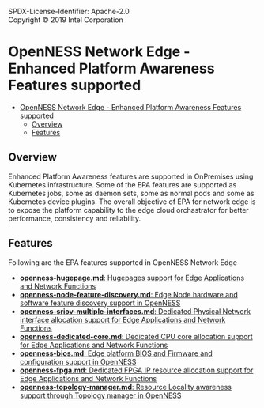 SPDX-License-Identifier: Apache-2.0    
Copyright © 2019 Intel Corporation

# OpenNESS Network Edge - Enhanced Platform Awareness Features supported 

- [OpenNESS Network Edge - Enhanced Platform Awareness Features supported](#openness-network-edge---enhanced-platform-awareness-features-supported)
  - [Overview](#overview)
  - [Features](#features)

## Overview 
Enhanced Platform Awareness features are supported in OnPremises using Kubernetes infrastructure. Some of the EPA features are supported as Kubernetes jobs, some as daemon sets, some as normal pods and some as Kubernetes device plugins. The overall objective of EPA for network edge is to expose the platform capability to the edge cloud orchastrator for better performance, consistency and reliability.  

## Features 
Following are the EPA features supported in OpenNESS Network Edge
   * [<b>openness-hugepage.md</b>: Hugepages support for Edge Applications and Network Functions](https://github.com/open-ness/specs/blob/master/doc/enhanced-platform-awareness/openness-hugepage.md)
   * [<b>openness-node-feature-discovery.md</b>: Edge Node hardware and software feature discovery support in OpenNESS](https://github.com/open-ness/specs/blob/master/doc/enhanced-platform-awareness/openness-node-feature-discovery.md)
   * [<b>openness-sriov-multiple-interfaces.md</b>: Dedicated Physical Network interface allocation support for Edge Applications and Network Functions](https://github.com/open-ness/specs/blob/master/doc/enhanced-platform-awareness/openness-sriov-multiple-interfaces.md)
   * [<b>openness-dedicated-core.md</b>: Dedicated CPU core allocation support for Edge Applications and Network Functions](https://github.com/open-ness/specs/blob/master/doc/enhanced-platform-awareness/openness-dedicated-core.md)
   * [<b>openness-bios.md</b>: Edge platform BIOS and Firmware and configuration support in OpenNESS](https://github.com/open-ness/specs/blob/master/doc/enhanced-platform-awareness/openness-bios.md)
   * [<b>openness-fpga.md</b>: Dedicated FPGA IP resource allocation support for Edge Applications and Network Functions](https://github.com/open-ness/specs/blob/master/doc/enhanced-platform-awareness/openness-fpga.md)
   * [<b>openness-topology-manager.md</b>: Resource Locality awareness support through Topology manager in OpenNESS](https://github.com/open-ness/specs/blob/master/doc/enhanced-platform-awareness/openness-topology-manager.md)